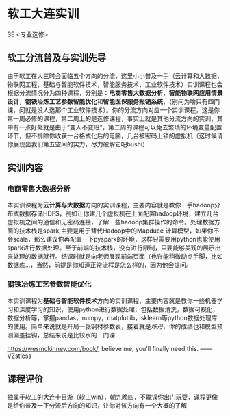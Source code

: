 # 软工大连实训
<div class="badges">
<span class="badge se-badge">SE <专业选修></span>
</div>


## 软工分流普及与实训先导

由于软工在大三时会面临五个方向的分流，这里小小普及一手（云计算和大数据，物联网工程，基础与智能软件技术，智能服务技术，工业软件技术）实训课程也会根据分流情况分为四种课程，分别是：**电商零售大数据分析**，**智能物联网应用情景设计**，**钢铁冶炼工艺参数智能优化**和**智能医保服务报销系统**，（别问为啥只有四门课，问就是没人选那个工业软件技术）。你的分流方向对应一个实训课程，这是你第一周必修的课程，第二周上的是选修课程，事实上就是其他分流方向的实训，其中有一点好处就是由于“变人不变班”，第二周的课程可以免去繁琐的环境变量配置环节，但不排除你收获一台格式化后的电脑，几台被密码上锁的虚拟机（这时候请你展现出我们第五空间的实力，尽力破解它吧bushi）

## 实训内容

### 电商零售大数据分析

本实训课程为**云计算与大数据**方向的实训课程，主要内容就是教你一手hadoop分布式数据存储HDFS，例如让你建几个虚拟机在上面配置hadoop环境，建立几台虚拟机之间的通信和无密码连接，了解一些hadoop集群操作的命令。处理数据方面的技术栈是spark,主要是用于替代Hadoop中的Mapduce
计算模型，如果你不会scala，那么建议你再配置一下pyspark的环境，这样只需要用python也能使用spark进行数据处理。至于前端的技术栈，没有进行限制，只要能够美观的展示出来处理的数据就行。结课时就是向老师展现前端页面（也许能稍微动点手脚，比如数据库...，当然，前提是你知道正常流程是怎么样的，因为他会提问。

### 钢铁冶炼工艺参数智能优化

本实训课程为**基础与智能软件技术**方向的实训课程，主要内容就是教你一些机器学习和深度学习的知识，使用python进行数据处理，包括数据清洗，数据可视化，数据分析等，掌握pandas，numpy，matplotlib，sklearn等python数据处理库的使用。简单来说就是开局一张钢材参数表，接着就是*炼丹*，你的成绩也和模型预测偏差挂钩，总结来说是比较水的一门课

<a>https://wesmckinney.com/book/</a>, believe me, you'll finally need this. ——VZstless


## 课程评价

独属于软工的大连十日游（软工win），朝九晚四，不耽误你出门玩耍，课程更像是给你普及一下分流后方向的知识，让你对该方向有一个大概的了解